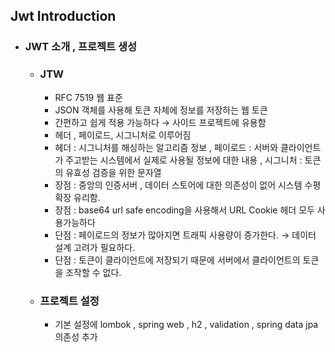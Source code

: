 ## Jwt Introduction

- ### JWT 소개 , 프로젝트 생성
    - ### JTW
        - RFC 7519 웹 표준
        - JSON 객체를 사용해 토큰 자체에 정보를 저장하는 웹 토큰
        - 간편하고 쉽게 적용 가능하다 → 사이드 프로젝트에 유용함
        - 헤더 , 페이로드, 시그니처로 이루어짐
        - 헤더 : 시그니처를 해싱하는 알고리즘 정보 , 페이로드 : 서버와 클라이언트가 주고받는 시스템에서 실제로 사용될 정보에 대한 내용 , 시그니처 : 토큰의 유효성 검증을 위한 문자열
        - 장점 : 중앙의 인증서버 , 데이터 스토어에 대한 의존성이 없어 시스템 수평 확장 유리함.
        - 장점 : base64 url safe encoding을 사용해서 URL Cookie 헤더 모두 사용가능하다
        - 단점 : 페이로드의 정보가 많아지면 트래픽 사용량이 증가한다. → 데이터 설계 고려가 필요하다.
        - 단점 : 토큰이 클라이언트에 저장되기 때문에 서버에서 클라이언트의 토큰을 조작할 수 없다.
    - ### 프로젝트 설정
        - 기본 설정에 lombok , spring web , h2 , validation , spring data jpa 의존성 추가